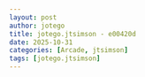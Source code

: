 ```yaml
---
layout: post
author: jotego
title: jotego.jtsimson - e00420d
date: 2025-10-31
categories: [Arcade, jtsimson]
tags: [jotego.jtsimson]
---
```


